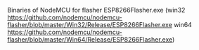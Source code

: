 Binaries of NodeMCU for flasher ESP8266Flasher.exe 
(win32 https://github.com/nodemcu/nodemcu-flasher/blob/master/Win32/Release/ESP8266Flasher.exe
 win64 https://github.com/nodemcu/nodemcu-flasher/blob/master/Win64/Release/ESP8266Flasher.exe)
 
